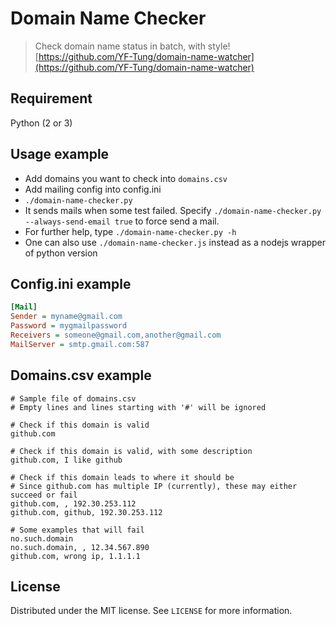 # Domain Name Checker
> Check domain name status in batch, with style!
[https://github.com/YF-Tung/domain-name-watcher](https://github.com/YF-Tung/domain-name-watcher)

## Requirement

Python (2 or 3)

## Usage example

* Add domains you want to check into `domains.csv`
* Add mailing config into config.ini
* `./domain-name-checker.py`
* It sends mails when some test failed. Specify `./domain-name-checker.py --always-send-email true` to force send a mail.
* For further help, type `./domain-name-checker.py -h`
* One can also use `./domain-name-checker.js` instead as a nodejs wrapper of python version

## Config.ini example
```ini
[Mail]
Sender = myname@gmail.com
Password = mygmailpassword
Receivers = someone@gmail.com,another@gmail.com
MailServer = smtp.gmail.com:587
```

## Domains.csv example
```csv
# Sample file of domains.csv
# Empty lines and lines starting with '#' will be ignored

# Check if this domain is valid
github.com

# Check if this domain is valid, with some description
github.com, I like github

# Check if this domain leads to where it should be
# Since github.com has multiple IP (currently), these may either succeed or fail
github.com, , 192.30.253.112
github.com, github, 192.30.253.112

# Some examples that will fail
no.such.domain
no.such.domain, , 12.34.567.890
github.com, wrong ip, 1.1.1.1
```

## License

Distributed under the MIT license. See ``LICENSE`` for more information.

